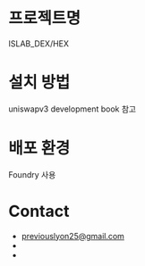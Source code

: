 # 프로젝트명
ISLAB_DEX/HEX
# 설치 방법
uniswapv3 development book 참고
# 배포 환경
Foundry 사용
# Contact
- previouslyon25@gmail.com
- 
- 

